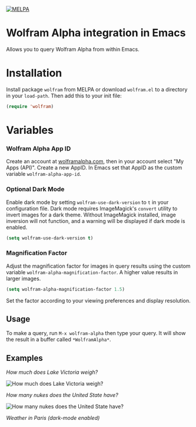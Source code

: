 [![MELPA](http://melpa.org/packages/wolfram-badge.svg)](http://melpa.org/#/wolfram)

# Wolfram Alpha integration in Emacs

Allows you to query Wolfram Alpha from within Emacs.

# Installation

Install package `wolfram` from MELPA or download `wolfram.el` to a directory in your `load-path`. Then add this to your init file:

```el
(require 'wolfram)
```

# Variables 

### Wolfram Alpha App ID
Create an account at [wolframalpha.com](http://www.wolframalpha.com), then in your account select "My Apps (API)".
Create a new AppID. In Emacs set that AppID as the custom variable `wolfram-alpha-app-id`.

### Optional Dark Mode
Enable dark mode by setting `wolfram-use-dark-version` to `t` in your configuration file. Dark mode requires ImageMagick's `convert` utility to invert images for a dark theme. Without ImageMagick installed, image inversion will not function, and a warning will be displayed if dark mode is enabled.

```el
(setq wolfram-use-dark-version t)
```

### Magnification Factor
Adjust the magnification factor for images in query results using the custom variable `wolfram-alpha-magnification-factor`. A higher value results in larger images.

```el
(setq wolfram-alpha-magnification-factor 1.5)
```

Set the factor according to your viewing preferences and display resolution.

## Usage

To make a query, run `M-x wolfram-alpha` then type your query. It will show the result in a buffer called `*WolframAlpha*`.

## Examples

*How much does Lake Victoria weigh?*

![How much does Lake Victoria weigh?](https://s3.amazonaws.com/wolfram.el/query.png)

*How many nukes does the United State have?*

![How many nukes does the United State have?](https://s3.amazonaws.com/wolfram.el/plot.png)

*Weather in Paris (dark-mode enabled)*

